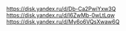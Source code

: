 https://disk.yandex.ru/d/Db-Ca2PwiYxw3Q
https://disk.yandex.ru/d/I6ZwMb-0wLtLqw
https://disk.yandex.ru/d/My6o6VQsXwaw6Q
